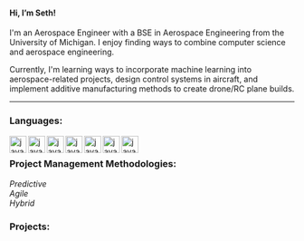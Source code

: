 #### Hi, I’m Seth!

I'm an Aerospace Engineer with a BSE in Aerospace Engineering from the University of Michigan. I enjoy finding ways to combine computer science and aerospace engineering.

Currently, I'm learning ways to incorporate machine learning into aerospace-related projects, design control systems in aircraft, and implement additive manufacturing methods to create drone/RC plane builds.

---

### Languages:         

<img align="left" alt="java" width="30px" src="https://cdn.jsdelivr.net/gh/devicons/devicon@latest/icons/matlab/matlab-original.svg"/>         
<img align="left" alt="java" width="30px" src="https://cdn.jsdelivr.net/gh/devicons/devicon@latest/icons/python/python-original.svg"/>
<img align="left" alt="java" width="30px" src="https://cdn.jsdelivr.net/gh/devicons/devicon@latest/icons/cplusplus/cplusplus-original.svg"/>          
<img align="left" alt="java" width="30px" src="https://cdn.jsdelivr.net/gh/devicons/devicon@latest/icons/c/c-original.svg"/>
<img align="left" alt="java" width="30px" src="https://cdn.jsdelivr.net/gh/devicons/devicon@latest/icons/labview/labview-original.svg"/>                   
<img align="left" alt="java" width="30px" src="https://cdn.jsdelivr.net/gh/devicons/devicon@latest/icons/html5/html5-original.svg"/>        
<img align="left" alt="java" width="30px" src="https://cdn.jsdelivr.net/gh/devicons/devicon@latest/icons/css3/css3-original.svg"/><br>
                         
### Project Management Methodologies:

*Predictive*    
*Agile*  
*Hybrid*             

### Projects:


<!---
Freefall802/Freefall802 is a ✨ special ✨ repository because its `README.md` (this file) appears on your GitHub profile.
You can click the Preview link to take a look at your changes.
--->
